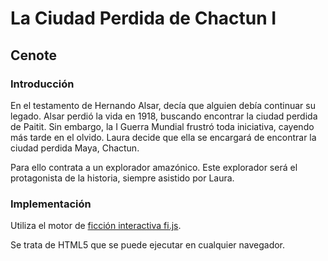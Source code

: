 # La Ciudad Perdida de Chactun I

## Cenote

### Introducción

En el testamento de Hernando Alsar, decía que alguien debía continuar su legado. Alsar perdió la vida en 1918, buscando encontrar la ciudad perdida de Paitit. Sin embargo, la I Guerra Mundial frustró toda iniciativa, cayendo más tarde en el olvido. Laura decide que ella se encargará de encontrar la ciudad perdida Maya, Chactun.

Para ello contrata a un explorador amazónico. Este explorador será el protagonista de la historia, siempre asistido por Laura.

### Implementación

Utiliza el motor de [ficción interactiva fi.js](http://github.com/baltasarq/fi-js).

Se trata de HTML5 que se puede ejecutar en cualquier navegador.

